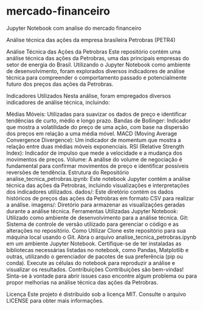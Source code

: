 # mercado-financeiro
Jupyter Notebook com analise do mercado financeiro

Análise técnica das ações da empresa brasileira Petrobras (PETR4)

Análise Técnica das Ações da Petrobras Este repositório contém uma análise técnica das ações da Petrobras, uma das principais empresas do setor de energia do Brasil. Utilizando o Jupyter Notebook como ambiente de desenvolvimento, foram explorados diversos indicadores de análise técnica para compreender o comportamento passado e potencialmente futuro dos preços das ações da Petrobras.

Indicadores Utilizados Nesta análise, foram empregados diversos indicadores de análise técnica, incluindo:

Médias Móveis: 
Utilizadas para suavizar os dados de preço e identificar tendências de curto, médio e longo prazo. Bandas de Bollinger: Indicador que mostra a volatilidade do preço de uma ação, com base na dispersão dos preços em relação a uma média móvel. MACD (Moving Average Convergence Divergence): Um indicador de momentum que mostra a relação entre duas médias móveis exponenciais. RSI (Relative Strength Index): Indicador de impulso que mede a velocidade e a mudança dos movimentos de preços. Volume: 
A análise do volume de negociação é fundamental para confirmar movimentos de preço e identificar possíveis reversões de tendência. Estrutura do Repositório analise_tecnica_petrobras.ipynb: Este notebook Jupyter contém a análise técnica das ações da Petrobras, incluindo visualizações e interpretações dos indicadores utilizados. dados/: Este diretório contém os dados históricos de preços das ações da Petrobras em formato CSV para realizar a análise. imagens/: Diretório para armazenar as visualizações geradas durante a análise técnica. Ferramentas Utilizadas Jupyter Notebook: Utilizado como ambiente de desenvolvimento para a análise técnica. Git: Sistema de controle de versão utilizado para gerenciar o código e as alterações no repositório. Como Utilizar Clone este repositório para sua máquina local usando o Git. Abra o arquivo analise_tecnica_petrobras.ipynb em um ambiente Jupyter Notebook. Certifique-se de ter instaladas as bibliotecas necessárias listadas no notebook, como Pandas, Matplotlib e outras, utilizando o gerenciador de pacotes de sua preferência (pip ou conda). Execute as células do notebook para reproduzir a análise e visualizar os resultados. Contribuições Contribuições são bem-vindas! Sinta-se à vontade para abrir issues caso encontre algum problema ou para propor melhorias na análise técnica das ações da Petrobras.

Licença Este projeto é distribuído sob a licença MIT. Consulte o arquivo LICENSE para obter mais informações.
